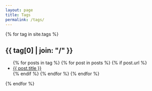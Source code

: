 ```yaml
---
layout: page
title: Tags
permalink: /tags/
---
```


{% for tag in site.tags %} 
  <h2>{{ tag[0] | join: "/" }}</h2>
  <ul>
  	{% for posts in tag %}
      {% for post in posts %}
      {% if post.url %} 
        <li><a href="{{ post.url }}">{{ post.title }}</a></li>
      {% endif %}
      {% endfor %}
    {% endfor %}
  </ul>
{% endfor %}